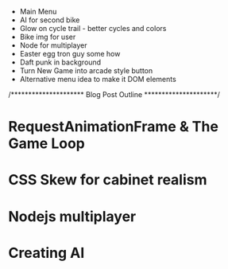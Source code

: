 - Main Menu
- AI for second bike
- Glow on cycle trail - better cycles and colors
- Bike img for user
- Node for multiplayer
- Easter egg tron guy some how
- Daft punk in background
- Turn New Game into arcade style button
- Alternative menu idea to make it DOM elements

/*********************
 Blog Post Outline
 *********************/

# RequestAnimationFrame & The Game Loop

# CSS Skew for cabinet realism

# Nodejs multiplayer

# Creating AI